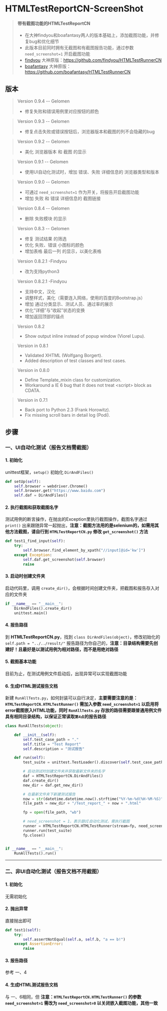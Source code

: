 ﻿# HTMLTestReportCN-ScreenShot

> #### 带有截图功能的HTMLTestReportCN
> * 在大神findyou和boafantasy两人的版本基础上，添加截图功能，并修复bug和优化细节
> * 此版本目前同时拥有无截图和有截图报告功能，通过参数 `need_screenshot=1` 开启截图功能
> * [findyou](https://github.com/findyou) 大神原版：https://github.com/findyou/HTMLTestRunnerCN
> * [boafantasy](https://github.com/boafantasy) 大神原版：https://github.com/boafantasy/HTMLTestRunnerCN

## 版本
>Version 0.9.4 -- Gelomen
>* 修复失败和错误用例里对应按钮的颜色

>Version 0.9.3 -- Gelomen
>* 修复点击失败或错误按钮后，浏览器版本和截图的列不会隐藏的bug

>Version 0.9.2 -- Gelomen
>* 美化 浏览器版本 和 截图 的显示

>Version 0.9.1 -- Gelomen
>* 使用UI自动化测试时，增加 错误、失败 详细信息的 浏览器类型和版本

>Version 0.9.0 -- Gelomen
>* 可通过 `need_screenshot=1` 作为开关，将报告开启截图功能
>* 增加 失败 和 错误 详细信息的 截图链接

>Version 0.8.4 -- Gelomen
>* 删除 失败模块 的显示

>Version 0.8.3 -- Gelomen
>* 修复 测试结果 的筛选
>* 优化 失败、错误 小图标的颜色
>* 增加表格 最后一列 的显示，以美化表格

>Version 0.8.2.1 -Findyou
>* 改为支持python3

>Version 0.8.2.1 -Findyou
>* 支持中文，汉化
>* 调整样式，美化（需要连入网络，使用的百度的Bootstrap.js）
>* 增加 通过分类显示、测试人员、通过率的展示
>* 优化“详细”与“收起”状态的变换
>* 增加返回顶部的锚点

>Version 0.8.2
>* Show output inline instead of popup window (Viorel Lupu).

>Version in 0.8.1
>* Validated XHTML (Wolfgang Borgert).
>* Added description of test classes and test cases.

>Version in 0.8.0
>* Define Template_mixin class for customization.
>* Workaround a IE 6 bug that it does not treat \<script\> block as CDATA.

>Version in 0.7.1
>* Back port to Python 2.3 (Frank Horowitz).
>* Fix missing scroll bars in detail log (Podi).

## 步骤
### 一、UI自动化测试（报告文档需截图）
#### 1. 初始化
unittest框架，`setup()` 初始化 `DirAndFiles()`
```python
def setUp(self):
    self.browser = webdriver.Chrome()
    self.browser.get("https://www.baidu.com")
    self.daf = DirAndFiles()
```
#### 2. 执行截图和获取截图名字
测试用例的断言操作，在抛出的Exception里执行截图操作，截图名字通过 `print()` 出来跟随异常一起抛出，**注意：截图方法用的是selenium的，如需用其他方法截图，请自行到 `HTMLTestReportCN.py` 修改 `get_screenshot()` 方法**
```python
def test1_find_input(self):
    try:
        self.browser.find_element_by_xpath("//input[@id='kw']")
    except Exception:
        self.daf.get_screenshot(self.browser)
        raise
```
#### 3. 启动时创建文件夹
启动代码里，调用 `create_dir()`，会根据时间创建文件夹，把截图和报告存入对应的文件夹
```python
if __name__ == "__main__":
    DirAndFiles().create_dir()
    unittest.main()
```
#### 4. 报告路径
到 **HTMLTestReportCN.py**，找到 `class DirAndFiles(object)`，修改初始化的 `self.path = "../../result/"` 报告路径为你自己的，**注意：目录结构需要先创建好！且最好是以测试用例为相对路径，而不是用绝对路径**

#### 5. 截图基本功能
目前为止，在测试用例文件启动后，出现异常可以实现截图功能

#### 6. 生成HTML测试报告文档
新建 `RunAllTests.py`，如何封装可以自行决定，**主要需要注意的是：`HTMLTestReportCN.HTMLTestRunner()` 需加入参数 `need_screenshot=1` 以启用将error截图嵌入HTML功能，同时 `RunAllTests.py` 存放的路径需要跟普通用例文件具有相同目录结构，以保证正常读取```第4点```的报告路径**
```python
class RunAllTests(object):

    def __init__(self):
        self.test_case_path = "."
        self.title = "Test Report"
        self.description = "测试报告"

    def run(self):
        test_suite = unittest.TestLoader().discover(self.test_case_path)

        # 启动测试时创建文件夹并获取最新文件夹的名字
        daf = HTMLTestReportCN.DirAndFiles()
        daf.create_dir()
        new_dir = daf.get_new_dir()

        # 在最新文件夹下新建测试报告
        now = str(datetime.datetime.now().strftime("%Y-%m-%d(%H-%M-%S)"))
        file_path = new_dir + "/Test_report_" + now + ".html"

        fp = open(file_path, "wb")

        # need_screenshot = 1，表示是UI自动化测试，需执行截图
        runner = HTMLTestReportCN.HTMLTestRunner(stream=fp, need_screenshot=1, title=self.title, description=self.description, tester=input("请输入你的名字："))
        runner.run(test_suite)
        fp.close()


if __name__ == "__main__":
    RunAllTests().run()
```

-----
### 二、非UI自动化测试（报告文档不用截图）
#### 1. 初始化
无需初始化

#### 2. 抛出异常
直接抛出即可
```python
def test1(self):
    try:
        self.assertNotEqual(self.a, self.b, "a == b!")
    except AssertionError:
        raise
```
#### 3. 报告路径
参考 一、4

#### 4. 生成HTML测试报告文档
与 一、6相同，但 **注意：`HTMLTestReportCN.HTMLTestRunner()` 的参数 `need_screenshot=1` 需改为 `need_screenshot=0` 以关闭嵌入截图功能，其他一致**
